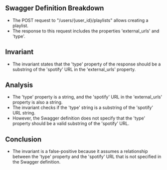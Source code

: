 ## Swagger Definition Breakdown
- The POST request to "/users/{user_id}/playlists" allows creating a playlist.
- The response to this request includes the properties 'external_urls' and 'type'.

## Invariant
- The invariant states that the 'type' property of the response should be a substring of the 'spotify' URL in the 'external_urls' property.

## Analysis
- The 'type' property is a string, and the 'spotify' URL in the 'external_urls' property is also a string.
- The invariant checks if the 'type' string is a substring of the 'spotify' URL string.
- However, the Swagger definition does not specify that the 'type' property should be a valid substring of the 'spotify' URL.

## Conclusion
- The invariant is a false-positive because it assumes a relationship between the 'type' property and the 'spotify' URL that is not specified in the Swagger definition.
